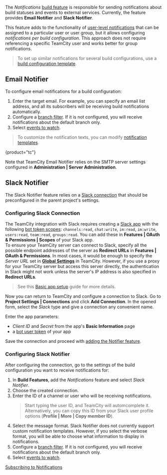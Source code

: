 [//]: # (title: Notifications)
[//]: # (auxiliary-id: Notifications)

The _Notifications_ [build feature](adding-build-features.md) is responsible for sending notifications about build statuses and events to external services. Currently, the feature provides __Email Notifier__ and __Slack Notifier__.

This feature adds to the functionality of [user-level notifications](subscribing-to-notifications.md) that can be assigned to a particular user or user group, but it allows configuring _notifications per build configuration_. This approach does not require referencing a specific TeamCity user and works better for group notifications.

>To set up similar notifications for several build configurations, use a [build configuration template](build-configuration-template.md).

## Email Notifier

To configure email notifications for a build configuration:

1. Enter the target email. For example, you can specify an email list address, and all its subscribers will be receiving build notifications automatically.
2. Configure a [branch filter](branch-filter.md). If it is not configured, you will receive notifications about the default branch only.
3. Select [events to watch](subscribing-to-notifications.md#Which+Events+Will+Trigger+Notifications).

>To customize the notification texts, you can modify [notification templates](customizing-notifications.md).
>
{product="tc"}

Note that TeamCity Email Notifier relies on the SMTP server settings configured in __Administration | Server Administration__.

## Slack Notifier

The Slack Notifier feature relies on a [Slack connection](#Configuring+Slack+Connection) that should be preconfigured in the parent project's settings.

### Configuring Slack Connection

The TeamCity integration with Slack requires creating a [Slack app](https://api.slack.com/apps) with the following [bot token scopes](https://api.slack.com/scopes): `channels:read`, `chat:write`, `im:read`, `im:write`, `users:read`, `team:read`, `groups:read`. You can add these in __Features | OAuth & Permissions | Scopes__ of your Slack app.   
To ensure your TeamCity server can connect to Slack, specify all the possible endpoint addresses of the server as __Redirect URLs__ in __Features | OAuth & Permissions__. In most cases, it would be enough to specify the _Server URL_ set in __[Global Settings](configuring-server-url.md)__ in TeamCity. However, if you use a proxy for your TeamCity server but access this server directly, the authentication in Slack might not work unless the server's IP address is also specified in __Redirect URLs__.

>See this [Basic app setup](https://api.slack.com/authentication/basics) guide for more details.

Now you can return to TeamCity and configure a connection to Slack. Go to __Project Settings | Connections__ and click __Add Connection__. In the opened form, select the _Slack_ type and give a connection any convenient name.

Enter the app parameters:
* _Client ID_ and _Secret_ from the app's __Basic Information__ page
* a [bot user token](https://api.slack.com/docs/token-types#bot) of your app

Save the connection and proceed with [adding the Notifier feature](#Configuring+Slack+Notifier).

### Configuring Slack Notifier

After configuring the connection, go to the settings of the build configuration you want to receive notifications for:

1. In __Build Features__, add the _Notifications_ feature and select _Slack Notifier_.
2. Choose the created connection.
3. Enter the ID of a channel or user who will be receiving notifications.   
   >Start typing the user ID, and TeamCity will automcomplete it. Alternatively, you can copy this ID from your Slack user profile options (__Profile | More | Copy member ID__).
4. Select the message format. Slack Notifier does not currently support custom notification templates. However, if you select the verbose format, you will be able to choose what information to display in notifications.
5. Configure a [branch filter](branch-filter.md). If it is not configured, you will receive notifications about the default branch only.
6. Select [events to watch](subscribing-to-notifications.md#Which+Events+Will+Trigger+Notifications).

<seealso>
        <category ref="user-guide">
            <a href="subscribing-to-notifications.md">Subscribing to Notifications</a>
        </category>
</seealso>